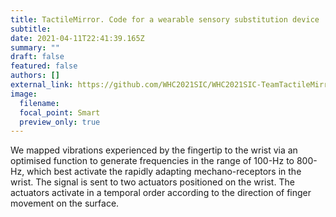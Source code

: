 ```yaml
---
title: TactileMirror. Code for a wearable sensory substitution device
subtitle:
date: 2021-04-11T22:41:39.165Z
summary: ""
draft: false
featured: false
authors: []
external_link: https://github.com/WHC2021SIC/WHC2021SIC-TeamTactileMirror.git
image:
  filename:
  focal_point: Smart
  preview_only: true
---
```


We mapped vibrations experienced by the fingertip to the wrist via an optimised function to generate frequencies in the range of 100-Hz to 800-Hz, which best activate the rapidly adapting mechano-receptors in the wrist. The signal is sent to two actuators positioned on the wrist. The actuators activate in a temporal order according to the direction of finger movement on the surface.